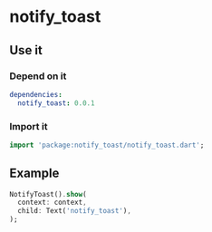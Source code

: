 # notify_toast

## Use it

### Depend on it

```yaml
dependencies:
  notify_toast: 0.0.1
```

### Import it

```dart
import 'package:notify_toast/notify_toast.dart';
```

## Example

```dart
NotifyToast().show(
  context: context,
  child: Text('notify_toast'),
);
```